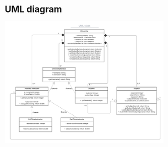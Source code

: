 # UML diagram

![UML](https://raw.githubusercontent.com/anagarcia791/University/dev/assets/images/UML.png)